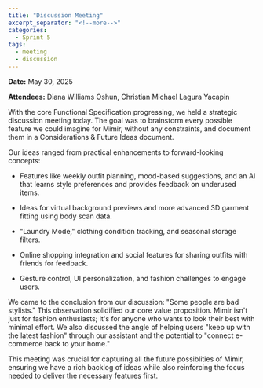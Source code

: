 ```yaml
---
title: "Discussion Meeting"
excerpt_separator: "<!--more-->"
categories:
  - Sprint 5
tags:
  - meeting
  - discussion
---
```


**Date:** May 30, 2025
<!--more-->

**Attendees:** Diana Williams Oshun, Christian Michael Lagura Yacapin
<!--more-->

With the core Functional Specification progressing, we held a strategic discussion meeting today. The goal was to brainstorm every possible feature we could imagine for Mimir, without any constraints, and document them in a Considerations & Future Ideas document.
<!--more-->

Our ideas ranged from practical enhancements to forward-looking concepts:

- Features like weekly outfit planning, mood-based suggestions, and an AI that learns style preferences and provides feedback on underused items.

- Ideas for virtual background previews and more advanced 3D garment fitting using body scan data.

- "Laundry Mode," clothing condition tracking, and seasonal storage filters.

- Online shopping integration and social features for sharing outfits with friends for feedback.

- Gesture control, UI personalization, and fashion challenges to engage users.
<!--more-->

We came to the conclusion from our discussion: "Some people are bad stylists." This observation solidified our core value proposition. Mimir isn't just for fashion enthusiasts; it's for anyone who wants to look their best with minimal effort. We also discussed the angle of helping users "keep up with the latest fashion" through our assistant and the potential to "connect e-commerce back to your home."
<!--more-->

This meeting was crucial for capturing all the future possiblities of Mimir, ensuring we have a rich backlog of ideas while also reinforcing the focus needed to deliver the necessary features first.
